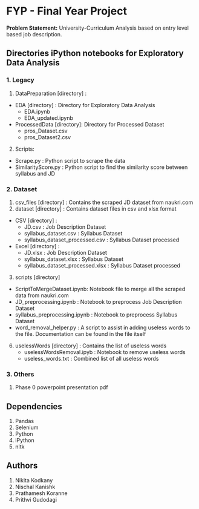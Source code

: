 
# FYP - Final Year Project
**Problem Statement:** University-Curriculum Analysis based on entry level based job description.
## Directories iPython notebooks for Exploratory Data Analysis
### 1. Legacy
1. DataPreparation [directory] :
* EDA [directory] : Directory for Exploratory Data Analysis
	* EDA.ipynb 
	* EDA_updated.ipynb
* ProcessedData [directory]: Directory for Processed Dataset
	* pros_Dataset.csv 
	* pros_Dataset2.csv
2. Scripts:
* Scrape.py : Python script to scrape the data
* SimilarityScore.py : Python script to find the similarity score between syllabus and JD

### 2. Dataset
1. csv_files [directory] : Contains the scraped JD dataset from naukri.com
2. dataset [directory] : Contains dataset files in csv and xlsx format
  * CSV [directory] : 
	  * JD.csv : Job Description Dataset
	  *  syllabus_dataset.csv : Syllabus Dataset 
	  * syllabus_dataset_processed.csv : Syllabus Dataset processed
  * Excel [directory] : 
	  * JD.xlsx : Job Description Dataset
	  *  syllabus_dataset.xlsx : Syllabus Dataset 
	  * syllabus_dataset_processed.xlsx : Syllabus Dataset processed
3. scripts [directory]
* ScriptToMergeDataset.ipynb: Notebook file to merge all the scraped data from naukri.com
* JD_preprocessing.ipynb : Notebook to preprocess Job Description Dataset
* syllabus_preprocessing.ipynb : Notebook to preprocess Syllabus Dataset  
* word_removal_helper.py : A script to assist in adding useless words to the file. Documentation can be found in the file itself
6. uselessWords [directory] : Contains the list of useless words
    * uselessWordsRemoval.ipyb : Notebook to remove useless words 
    * useless_words.txt : Combined list of all useless words

### 3. Others
1. Phase 0 powerpoint presentation pdf

## Dependencies
1. Pandas
2. Selenium
3. Python
4. iPython
5. nltk

## Authors
1. Nikita Kodkany
2. Nischal Kanishk
3. Prathamesh Koranne
4. Prithvi Gudodagi
